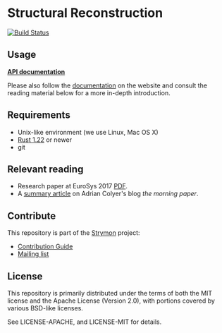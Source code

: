 # Structural Reconstruction

[![Build Status](https://travis-ci.org/strymon-system/reconstruction.svg?branch=master)](https://travis-ci.org/strymon-system/reconstruction)

## Usage

[**API documentation**](https://strymon-system.github.io/reconstruction)

Please also follow the [documentation](https://strymon-system.github.io/docs/reconstruction/introduction) on the website and consult the reading material below for a more in-depth introduction.

## Requirements

 - Unix-like environment (we use Linux, Mac OS X)
 - [Rust 1.22](https://www.rust-lang.org/) or newer
 - git

## Relevant reading

  * Research paper at EuroSys 2017 [PDF](https://people.inf.ethz.ch/zchothia/papers/online-reconstruction-eurosys17.pdf).
  * A [summary article](https://blog.acolyer.org/2017/05/31/online-reconstruction-of-structural-information-from-datacenter-logs/) on Adrian Colyer's blog _the morning paper_.

## Contribute

This repository is part of the [Strymon](https://strymon-system.github.io/) project:

 - [Contribution Guide](https://strymon-system.github.io/docs/how-to-contribute)
 - [Mailing list](https://lists.inf.ethz.ch/mailman/listinfo/strymon-users)

## License

This repository is primarily distributed under the terms of both the MIT license and the Apache License (Version 2.0), with portions covered by various BSD-like licenses.

See LICENSE-APACHE, and LICENSE-MIT for details.

